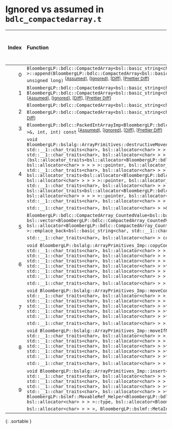 # Ignored vs assumed in `bdlc_compactedarray.t`

<script src="../sorttable.js"></script>

|   Index | Function                                                                                                                                                                                                                                                                                                                                                                                                                                                                                                                                                                                                                                                                                                                                                                                                                                                                                                                                                                                                                                                                                                                                                                                                                                                                                                                                                                                                                                                                                                                                                                                                                                                            |   Difference in number of lines |   Function size difference in bytes |   Number of lines in assumed build |   Number of bytes in assumed build |   Number of lines in ignored build |   Number of bytes in ignored build |
|--------:|:--------------------------------------------------------------------------------------------------------------------------------------------------------------------------------------------------------------------------------------------------------------------------------------------------------------------------------------------------------------------------------------------------------------------------------------------------------------------------------------------------------------------------------------------------------------------------------------------------------------------------------------------------------------------------------------------------------------------------------------------------------------------------------------------------------------------------------------------------------------------------------------------------------------------------------------------------------------------------------------------------------------------------------------------------------------------------------------------------------------------------------------------------------------------------------------------------------------------------------------------------------------------------------------------------------------------------------------------------------------------------------------------------------------------------------------------------------------------------------------------------------------------------------------------------------------------------------------------------------------------------------------------------------------------|--------------------------------:|------------------------------------:|-----------------------------------:|-----------------------------------:|-----------------------------------:|-----------------------------------:|
|       0 | `BloombergLP::bdlc::CompactedArray<bsl::basic_string<char, std::__1::char_traits<char>, bsl::allocator<char> > >::append(BloombergLP::bdlc::CompactedArray<bsl::basic_string<char, std::__1::char_traits<char>, bsl::allocator<char> > > const&, unsigned long, unsigned long)` <sup>\[[Assumed](0-assume)\], \[[Ignored](0-none)\], \[[Diff](0.diff.html)\], \[[Prettier Diff](0-diff.html)\]                                                                                                                                                                                                                                                                                                                                                                                                                                                                                                                                                                                                                                                                                                                                                                                                                                                                                                                                                                                                                                                                                                                                                                                                                                                                      |                               2 |                                  16 |                                126 |                                448 |                                124 |                                432 |
|       1 | `BloombergLP::bdlc::CompactedArray<bsl::basic_string<char, std::__1::char_traits<char>, bsl::allocator<char> > >::insert(unsigned long, BloombergLP::bdlc::CompactedArray<bsl::basic_string<char, std::__1::char_traits<char>, bsl::allocator<char> > > const&, unsigned long, unsigned long)` <sup>\[[Assumed](1-assume)\], \[[Ignored](1-none)\], \[[Diff](1.diff.html)\], \[[Prettier Diff](1-diff.html)\]                                                                                                                                                                                                                                                                                                                                                                                                                                                                                                                                                                                                                                                                                                                                                                                                                                                                                                                                                                                                                                                                                                                                                                                                                                                       |                               1 |                                   0 |                                132 |                                464 |                                131 |                                464 |
|       2 | `BloombergLP::bdlc::CompactedArray<bsl::basic_string<char, std::__1::char_traits<char>, bsl::allocator<char> > >::insert(unsigned long, BloombergLP::bdlc::CompactedArray<bsl::basic_string<char, std::__1::char_traits<char>, bsl::allocator<char> > > const&)` <sup>\[[Assumed](2-assume)\], \[[Ignored](2-none)\], \[[Diff](2.diff.html)\], \[[Prettier Diff](2-diff.html)\]                                                                                                                                                                                                                                                                                                                                                                                                                                                                                                                                                                                                                                                                                                                                                                                                                                                                                                                                                                                                                                                                                                                                                                                                                                                                                     |                              -1 |                                   0 |                                128 |                                448 |                                129 |                                448 |
|       3 | `BloombergLP::bdlc::PackedIntArrayImp<BloombergLP::bdlc::PackedIntArrayImp_Unsigned>::print(std::__1::basic_ostream<char, std::__1::char_traits<char> >&, int, int) const` <sup>\[[Assumed](3-assume)\], \[[Ignored](3-none)\], \[[Diff](3.diff.html)\], \[[Prettier Diff](3-diff.html)\]                                                                                                                                                                                                                                                                                                                                                                                                                                                                                                                                                                                                                                                                                                                                                                                                                                                                                                                                                                                                                                                                                                                                                                                                                                                                                                                                                                           |                              -1 |                                   0 |                                152 |                                592 |                                153 |                                592 |
|       4 | `void BloombergLP::bslalg::ArrayPrimitives::destructiveMoveAndEmplace<bsl::allocator<BloombergLP::bdlc::CompactedArray_CountedValue<bsl::basic_string<char, std::__1::char_traits<char>, bsl::allocator<char> > > >, BloombergLP::bdlc::CompactedArray_CountedValue<bsl::basic_string<char, std::__1::char_traits<char>, bsl::allocator<char> > > >(bsl::allocator_traits<bsl::allocator<BloombergLP::bdlc::CompactedArray_CountedValue<bsl::basic_string<char, std::__1::char_traits<char>, bsl::allocator<char> > > > >::pointer, bsl::allocator_traits<bsl::allocator<BloombergLP::bdlc::CompactedArray_CountedValue<bsl::basic_string<char, std::__1::char_traits<char>, bsl::allocator<char> > > > >::pointer*, bsl::allocator_traits<bsl::allocator<BloombergLP::bdlc::CompactedArray_CountedValue<bsl::basic_string<char, std::__1::char_traits<char>, bsl::allocator<char> > > > >::pointer, bsl::allocator_traits<bsl::allocator<BloombergLP::bdlc::CompactedArray_CountedValue<bsl::basic_string<char, std::__1::char_traits<char>, bsl::allocator<char> > > > >::pointer, bsl::allocator_traits<bsl::allocator<BloombergLP::bdlc::CompactedArray_CountedValue<bsl::basic_string<char, std::__1::char_traits<char>, bsl::allocator<char> > > > >::pointer, bsl::allocator<BloombergLP::bdlc::CompactedArray_CountedValue<bsl::basic_string<char, std::__1::char_traits<char>, bsl::allocator<char> > > >, BloombergLP::bdlc::CompactedArray_CountedValue<bsl::basic_string<char, std::__1::char_traits<char>, bsl::allocator<char> > >&&)` <sup>\[[Assumed](4-assume)\], \[[Ignored](4-none)\], \[[Diff](4.diff.html)\], \[[Prettier Diff](4-diff.html)\] |                              -3 |                                   0 |                                157 |                                576 |                                160 |                                576 |
|       5 | `BloombergLP::bdlc::CompactedArray_CountedValue<bsl::basic_string<char, std::__1::char_traits<char>, bsl::allocator<char> > >& bsl::vector<BloombergLP::bdlc::CompactedArray_CountedValue<bsl::basic_string<char, std::__1::char_traits<char>, bsl::allocator<char> > >, bsl::allocator<BloombergLP::bdlc::CompactedArray_CountedValue<bsl::basic_string<char, std::__1::char_traits<char>, bsl::allocator<char> > > > >::emplace_back<bsl::basic_string<char, std::__1::char_traits<char>, bsl::allocator<char> > const&, unsigned long&>(bsl::basic_string<char, std::__1::char_traits<char>, bsl::allocator<char> > const&, unsigned long&)` <sup>\[[Assumed](5-assume)\], \[[Ignored](5-none)\], \[[Diff](5.diff.html)\], \[[Prettier Diff](5-diff.html)\]                                                                                                                                                                                                                                                                                                                                                                                                                                                                                                                                                                                                                                                                                                                                                                                                                                                                                                      |                             -12 |                                 -48 |                                242 |                                896 |                                254 |                                944 |
|       6 | `void BloombergLP::bslalg::ArrayPrimitives_Imp::copyConstruct<BloombergLP::bdlc::CompactedArray_CountedValue<bsl::basic_string<char, std::__1::char_traits<char>, bsl::allocator<char> > >, BloombergLP::bdlc::CompactedArray_CountedValue<bsl::basic_string<char, std::__1::char_traits<char>, bsl::allocator<char> > > const*, bsl::allocator<BloombergLP::bdlc::CompactedArray_CountedValue<bsl::basic_string<char, std::__1::char_traits<char>, bsl::allocator<char> > > > >(BloombergLP::bdlc::CompactedArray_CountedValue<bsl::basic_string<char, std::__1::char_traits<char>, bsl::allocator<char> > >*, BloombergLP::bdlc::CompactedArray_CountedValue<bsl::basic_string<char, std::__1::char_traits<char>, bsl::allocator<char> > > const*, BloombergLP::bdlc::CompactedArray_CountedValue<bsl::basic_string<char, std::__1::char_traits<char>, bsl::allocator<char> > > const*, bsl::allocator<BloombergLP::bdlc::CompactedArray_CountedValue<bsl::basic_string<char, std::__1::char_traits<char>, bsl::allocator<char> > > >, BloombergLP::bslmf::MetaInt<0>*)` <sup>\[[Assumed](6-assume)\], \[[Ignored](6-none)\], \[[Diff](6.diff.html)\], \[[Prettier Diff](6-diff.html)\]                                                                                                                                                                                                                                                                                                                                                                                                                                                                           |                             -15 |                                 -48 |                                 83 |                                320 |                                 98 |                                368 |
|       7 | `void BloombergLP::bslalg::ArrayPrimitives_Imp::moveConstruct<BloombergLP::bdlc::CompactedArray_CountedValue<bsl::basic_string<char, std::__1::char_traits<char>, bsl::allocator<char> > >, bsl::allocator<BloombergLP::bdlc::CompactedArray_CountedValue<bsl::basic_string<char, std::__1::char_traits<char>, bsl::allocator<char> > > > >(BloombergLP::bdlc::CompactedArray_CountedValue<bsl::basic_string<char, std::__1::char_traits<char>, bsl::allocator<char> > >*, BloombergLP::bdlc::CompactedArray_CountedValue<bsl::basic_string<char, std::__1::char_traits<char>, bsl::allocator<char> > >*, BloombergLP::bdlc::CompactedArray_CountedValue<bsl::basic_string<char, std::__1::char_traits<char>, bsl::allocator<char> > >*, bsl::allocator<BloombergLP::bdlc::CompactedArray_CountedValue<bsl::basic_string<char, std::__1::char_traits<char>, bsl::allocator<char> > > >, BloombergLP::bslmf::MetaInt<0>*)` <sup>\[[Assumed](7-assume)\], \[[Ignored](7-none)\], \[[Diff](7.diff.html)\], \[[Prettier Diff](7-diff.html)\]                                                                                                                                                                                                                                                                                                                                                                                                                                                                                                                                                                                                                            |                             -15 |                                 -48 |                                 83 |                                320 |                                 98 |                                368 |
|       8 | `void BloombergLP::bslalg::ArrayPrimitives_Imp::moveIfNoexcept<BloombergLP::bdlc::CompactedArray_CountedValue<bsl::basic_string<char, std::__1::char_traits<char>, bsl::allocator<char> > >, bsl::allocator<BloombergLP::bdlc::CompactedArray_CountedValue<bsl::basic_string<char, std::__1::char_traits<char>, bsl::allocator<char> > > > >(BloombergLP::bdlc::CompactedArray_CountedValue<bsl::basic_string<char, std::__1::char_traits<char>, bsl::allocator<char> > >*, BloombergLP::bdlc::CompactedArray_CountedValue<bsl::basic_string<char, std::__1::char_traits<char>, bsl::allocator<char> > >*, BloombergLP::bdlc::CompactedArray_CountedValue<bsl::basic_string<char, std::__1::char_traits<char>, bsl::allocator<char> > >*, bsl::allocator<BloombergLP::bdlc::CompactedArray_CountedValue<bsl::basic_string<char, std::__1::char_traits<char>, bsl::allocator<char> > > >, BloombergLP::bslmf::MetaInt<0>*)` <sup>\[[Assumed](8-assume)\], \[[Ignored](8-none)\], \[[Diff](8.diff.html)\], \[[Prettier Diff](8-diff.html)\]                                                                                                                                                                                                                                                                                                                                                                                                                                                                                                                                                                                                                           |                             -15 |                                 -48 |                                 83 |                                320 |                                 98 |                                368 |
|       9 | `void BloombergLP::bslalg::ArrayPrimitives_Imp::insert<BloombergLP::bdlc::CompactedArray_CountedValue<bsl::basic_string<char, std::__1::char_traits<char>, bsl::allocator<char> > >, bsl::allocator<BloombergLP::bdlc::CompactedArray_CountedValue<bsl::basic_string<char, std::__1::char_traits<char>, bsl::allocator<char> > > > >(BloombergLP::bdlc::CompactedArray_CountedValue<bsl::basic_string<char, std::__1::char_traits<char>, bsl::allocator<char> > >*, BloombergLP::bdlc::CompactedArray_CountedValue<bsl::basic_string<char, std::__1::char_traits<char>, bsl::allocator<char> > >*, BloombergLP::bslmf::MovableRef_Helper<BloombergLP::bdlc::CompactedArray_CountedValue<bsl::basic_string<char, std::__1::char_traits<char>, bsl::allocator<char> > > >::type, bsl::allocator<BloombergLP::bdlc::CompactedArray_CountedValue<bsl::basic_string<char, std::__1::char_traits<char>, bsl::allocator<char> > > >, BloombergLP::bslmf::MetaInt<0>*)` <sup>\[[Assumed](9-assume)\], \[[Ignored](9-none)\], \[[Diff](9.diff.html)\], \[[Prettier Diff](9-diff.html)\]                                                                                                                                                                                                                                                                                                                                                                                                                                                                                                                                                                                      |                             -15 |                                 -64 |                                153 |                                544 |                                168 |                                608 |
{: .sortable }
